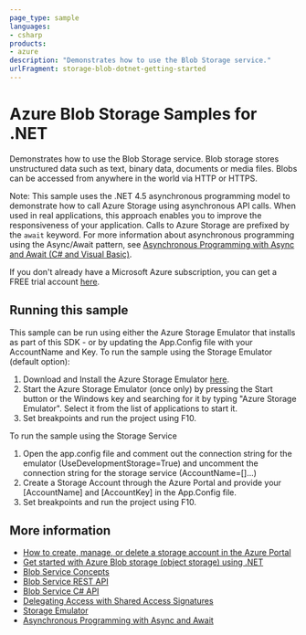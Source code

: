```yaml
---
page_type: sample
languages:
- csharp
products:
- azure
description: "Demonstrates how to use the Blob Storage service."
urlFragment: storage-blob-dotnet-getting-started
---
```


# Azure Blob Storage Samples for .NET

Demonstrates how to use the Blob Storage service.
Blob storage stores unstructured data such as text, binary data, documents or media files.
Blobs can be accessed from anywhere in the world via HTTP or HTTPS.

Note: This sample uses the .NET 4.5 asynchronous programming model to demonstrate how to call Azure Storage using asynchronous API calls. When used in real applications, this approach enables you to improve the
responsiveness of your application. Calls to Azure Storage are prefixed by the `await` keyword. For more information about asynchronous programming using the Async/Await pattern, see [Asynchronous Programming with Async and Await (C# and Visual Basic)](https://msdn.microsoft.com/library/hh191443.aspx).

If you don't already have a Microsoft Azure subscription, you can
get a FREE trial account [here](http://go.microsoft.com/fwlink/?LinkId=330212).

## Running this sample

This sample can be run using either the Azure Storage Emulator that installs as part of this SDK - or by
updating the App.Config file with your AccountName and Key.
To run the sample using the Storage Emulator (default option):

1. Download and Install the Azure Storage Emulator [here](http://azure.microsoft.com/downloads/).
2. Start the Azure Storage Emulator (once only) by pressing the Start button or the Windows key and searching for it by typing "Azure Storage Emulator". Select it from the list of applications to start it.
3. Set breakpoints and run the project using F10.

To run the sample using the Storage Service

1. Open the app.config file and comment out the connection string for the emulator (UseDevelopmentStorage=True) and uncomment the connection string for the storage service (AccountName=[]...)
2. Create a Storage Account through the Azure Portal and provide your [AccountName] and [AccountKey] in the App.Config file.
3. Set breakpoints and run the project using F10.

## More information
- [How to create, manage, or delete a storage account in the Azure Portal](https://azure.microsoft.com/en-us/documentation/articles/storage-create-storage-account/)
- [Get started with Azure Blob storage (object storage) using .NET](https://azure.microsoft.com/documentation/articles/storage-dotnet-how-to-use-blobs/)
- [Blob Service Concepts](http://msdn.microsoft.com/en-us/library/dd179376.aspx)
- [Blob Service REST API](http://msdn.microsoft.com/en-us/library/dd135733.aspx)
- [Blob Service C# API](http://go.microsoft.com/fwlink/?LinkID=398944)
- [Delegating Access with Shared Access Signatures](http://azure.microsoft.com/en-us/documentation/articles/storage-dotnet-shared-access-signature-part-1/)
- [Storage Emulator](http://msdn.microsoft.com/en-us/library/azure/hh403989.aspx)
- [Asynchronous Programming with Async and Await](http://msdn.microsoft.com/en-us/library/hh191443.aspx)

